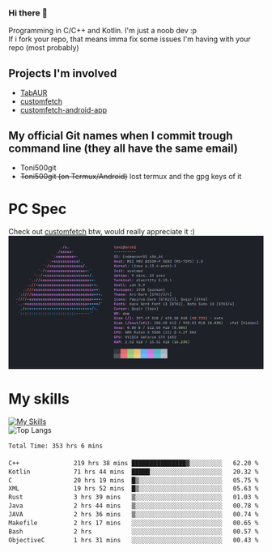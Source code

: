 ### Hi there 👋

Programming in C/C++ and Kotlin. I'm just a noob dev :p\
If i fork your repo, that means imma fix some issues I'm having with your repo (most probably)

## Projects I'm involved
 - [TabAUR](https://github.com/BurntRanch/TabAUR)
 - [customfetch](https://github.com/Toni500github/customfetch)
 - [customfetch-android-app](https://github.com/Toni500github/customfetch-android-app)

## My official Git names when I commit trough command line (they all have the same email)
* Toni500git
* ~~Toni500git (on Termux/Android)~~ lost termux and the gpg keys of it

# PC Spec
Check out [customfetch](https://github.com/Toni500github/customfetch) btw, would really appreciate it :)
![screenshot.png](https://github.com/Toni500github/customfetch/raw/main/screenshot.png)

# My skills
[![My Skills](https://skillicons.dev/icons?i=cpp,bash,kotlin,androidstudio,arch,linux&theme=light)](https://skillicons.dev)\
![Top Langs](https://github-readme-stats.vercel.app/api/top-langs/?username=Toni500github&layout=compact)

<!--START_SECTION:waka-->

```txt
Total Time: 353 hrs 6 mins

C++               219 hrs 38 mins ███████████████▓░░░░░░░░░   62.20 %
Kotlin            71 hrs 44 mins  █████░░░░░░░░░░░░░░░░░░░░   20.32 %
C                 20 hrs 19 mins  █▒░░░░░░░░░░░░░░░░░░░░░░░   05.75 %
XML               19 hrs 52 mins  █▒░░░░░░░░░░░░░░░░░░░░░░░   05.63 %
Rust              3 hrs 39 mins   ▒░░░░░░░░░░░░░░░░░░░░░░░░   01.03 %
Java              2 hrs 44 mins   ▒░░░░░░░░░░░░░░░░░░░░░░░░   00.78 %
JAVA              2 hrs 36 mins   ▒░░░░░░░░░░░░░░░░░░░░░░░░   00.74 %
Makefile          2 hrs 17 mins   ░░░░░░░░░░░░░░░░░░░░░░░░░   00.65 %
Bash              2 hrs           ░░░░░░░░░░░░░░░░░░░░░░░░░   00.57 %
ObjectiveC        1 hrs 31 mins   ░░░░░░░░░░░░░░░░░░░░░░░░░   00.43 %
```

<!--END_SECTION:waka-->
